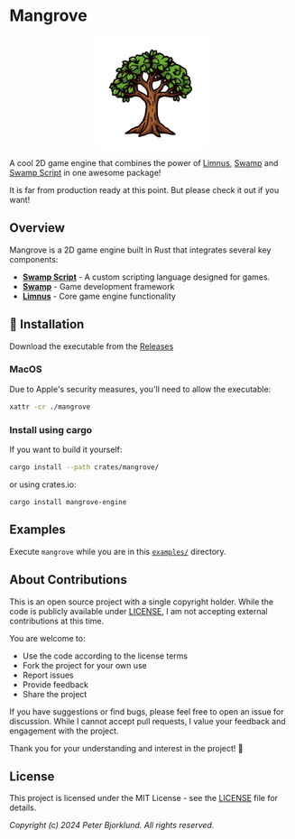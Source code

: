 # Mangrove

<p align="center">
  <img src="docs/images/mangrove.png" alt="Mangrove Game Engine" width="200">
</p>

A cool 2D game engine that combines the power of [Limnus](https://github.com/swamp/limnus), 
[Swamp](https://github.com/swamp/swamp) and [Swamp Script](https://github.com/swamp/script)
in one awesome package!

It is far from production ready at this point. But please check it out if you want!

## Overview

Mangrove is a 2D game engine built in Rust that integrates several key components:

- [**Swamp Script**](https://github.com/swamp/script) - A custom scripting language designed for games.
- [**Swamp**](https://github.com/swamp/swamp) - Game development framework
- [**Limnus**](https://github.com/swamp/limnus) - Core game engine functionality 

## 🚀 Installation

Download the executable from the [Releases](https://github.com/swamp/mangrove/releases)

### MacOS

Due to Apple's security measures, you'll need to allow the executable:

```sh
xattr -cr ./mangrove
```

### Install using cargo

If you want to build it yourself:

```bash
cargo install --path crates/mangrove/
```

or using crates.io:

```
cargo install mangrove-engine
```

## Examples

Execute `mangrove` while you are in this [`examples/`](examples/README.md) directory.

## About Contributions

This is an open source project with a single copyright holder.
While the code is publicly available under [LICENSE](LICENSE), I am not accepting external contributions at this time.

You are welcome to:
- Use the code according to the license terms
- Fork the project for your own use
- Report issues
- Provide feedback
- Share the project

If you have suggestions or find bugs, please feel free to open an issue for discussion. While I cannot 
accept pull requests, I value your feedback and engagement with the project.

Thank you for your understanding and interest in the project! 🙏


## License

This project is licensed under the MIT License - see the [LICENSE](LICENSE) file for details.

_Copyright (c) 2024 Peter Bjorklund. All rights reserved._
